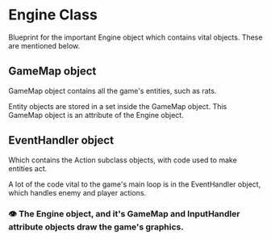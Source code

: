# Engine Class

Blueprint for the important Engine object which contains vital objects. These are mentioned below.

## GameMap object

GameMap object contains all the game's entities, such as rats.

Entity objects are stored in a set inside the GameMap object. This GameMap object is an attribute of the Engine object.

## EventHandler object

Which contains the Action subclass objects, with code used to make entities act.

A lot of the code vital to the game's main loop is in the EventHandler object, which handles enemy and player actions.

### 👁 The Engine object, and it's GameMap and InputHandler attribute objects draw the game's graphics.
